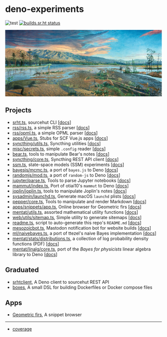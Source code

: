 # deno-experiments

![test](https://github.com/ruivieira/deno-experiments/workflows/test/badge.svg) [![builds.sr.ht status](https://builds.sr.ht/~ruivieira/deno-experiments.svg)](https://builds.sr.ht/~ruivieira/deno-experiments?)

![Brontosaurus!](docs/mesozoic.jpg)

## Projects

- [srht.ts](srht.ts), sourcehut CLI [[docs](https://doc.deno.land/https/git.sr.ht/~ruivieira/deno-experiments/blob/master/srht.ts)]
- [rss/rss.ts](rss/rss.ts), a simple RSS parser [[docs](https://doc.deno.land/https/git.sr.ht/~ruivieira/deno-experiments/blob/master/rss/rss.ts)]
- [rss/opml.ts](rss/opml.ts), a simple OPML parser [[docs](https://doc.deno.land/https/git.sr.ht/~ruivieira/deno-experiments/blob/master/rss/opml.ts)]
- [apps/Vue.ts](apps/Vue.ts), Stubs for SCF Vue.js apps [[docs](https://doc.deno.land/https/git.sr.ht/~ruivieira/deno-experiments/blob/master/apps/Vue.ts)]
- [syncthing/utils.ts](syncthing/utils.ts), Syncthing utilities [[docs](https://doc.deno.land/https/git.sr.ht/~ruivieira/deno-experiments/blob/master/syncthing/utils.ts)]
- [misc/secrets.ts](misc/secrets.ts), simple `.config` reader [[docs](https://doc.deno.land/https/git.sr.ht/~ruivieira/deno-experiments/blob/master/misc/secrets.ts)]
- [bear.ts](bear.ts), tools to manipulate Bear's notes [[docs](https://doc.deno.land/https/git.sr.ht/~ruivieira/deno-experiments/blob/master/bear.ts)]
- [syncthing/core.ts](syncthing/core.ts), Syncthing REST API client [[docs](https://doc.deno.land/https/git.sr.ht/~ruivieira/deno-experiments/blob/master/syncthing/core.ts)]
- [ssm.ts](ssm.ts), state-space models (SSM) experiments [[docs](https://doc.deno.land/https/git.sr.ht/~ruivieira/deno-experiments/blob/master/ssm.ts)]
- [bayesjs/mcmc.ts](bayesjs/mcmc.ts), a port of `bayes.js` to Deno [[docs](https://doc.deno.land/https/git.sr.ht/~ruivieira/deno-experiments/blob/master/bayesjs/mcmc.ts)]
- [randomjs/mod.ts](randomjs/mod.ts), a port of `random-js` to Deno [[docs](https://doc.deno.land/https/git.sr.ht/~ruivieira/deno-experiments/blob/master/randomjs/mod.ts)]
- [jupyter/parse.ts](jupyter/parse.ts), Tools to parse Jupyter notebooks [[docs](https://doc.deno.land/https/git.sr.ht/~ruivieira/deno-experiments/blob/master/jupyter/parse.ts)]
- [mammut/index.ts](mammut/index.ts), Port of otiai10's `mammut` to Deno [[docs](https://doc.deno.land/https/git.sr.ht/~ruivieira/deno-experiments/blob/master/mammut/index.ts)]
- [joplin/joplin.ts](joplin/joplin.ts), tools to manipulate Joplin's notes [[docs](https://doc.deno.land/https/git.sr.ht/~ruivieira/deno-experiments/blob/master/joplin/joplin.ts)]
- [sysadmin/launchd.ts](sysadmin/launchd.ts), Generate macOS `launchd` plists [[docs](https://doc.deno.land/https/git.sr.ht/~ruivieira/deno-experiments/blob/master/sysadmin/launchd.ts)]
- [pepper/core.ts](pepper/core.ts), Tools to manipulate and render Markdown [[docs](https://doc.deno.land/https/git.sr.ht/~ruivieira/deno-experiments/blob/master/pepper/core.ts)]
- [apps/snippets/app.ts](apps/snippets/app.ts), Online browser for Geometric firs [[docs](https://doc.deno.land/https/git.sr.ht/~ruivieira/deno-experiments/blob/master/apps/snippets/app.ts)]
- [mentat/utils.ts](mentat/utils.ts), assorted mathematical utility functions [[docs](https://doc.deno.land/https/git.sr.ht/~ruivieira/deno-experiments/blob/master/mentat/utils.ts)]
- [web/utils/sitemap.ts](web/utils/sitemap.ts), Simple utility to generate sitemaps [[docs](https://doc.deno.land/https/git.sr.ht/~ruivieira/deno-experiments/blob/master/web/utils/sitemap.ts)]
- [readme.ts](readme.ts), script to auto-generate this repo's `README.md` [[docs](https://doc.deno.land/https/git.sr.ht/~ruivieira/deno-experiments/blob/master/readme.ts)]
- [mesozoicbot.ts](mesozoicbot.ts), Mastodon notification bot for website builds [[docs](https://doc.deno.land/https/git.sr.ht/~ruivieira/deno-experiments/blob/master/mesozoicbot.ts)]
- [ml/naivebayes.ts](ml/naivebayes.ts), a port of ttezel's naive Bayes implementation [[docs](https://doc.deno.land/https/git.sr.ht/~ruivieira/deno-experiments/blob/master/ml/naivebayes.ts)]
- [mentat/stats/distributions.ts](mentat/stats/distributions.ts), a collection of log probability density functions (PDF) [[docs](https://doc.deno.land/https/git.sr.ht/~ruivieira/deno-experiments/blob/master/mentat/stats/distributions.ts)]
- [mentat/linalg/core.ts](mentat/linalg/core.ts), port of the _Bayes for physicists_ linear algebra library to Deno [[docs](https://doc.deno.land/https/git.sr.ht/~ruivieira/deno-experiments/blob/master/mentat/linalg/core.ts)]

## Graduated


- [srhtclient](https://git.sr.ht/~ruivieira/srhtclient), A Deno client to sourcehut REST API 
- [boxes](https://git.sr.ht/~ruivieira/boxes), A small DSL for building Dockerfiles or Docker compose files 

## Apps


- [Geometric firs](https://ruivieira.github.io/deno-experiments/snippets/index.html), A snippet browser 

<hr>

- [coverage](https://ruivieira.srht.site/deno-experiments/coverage/index.html)
